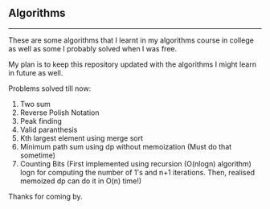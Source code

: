 <h2> Algorithms </h2>
<hr>
<p>
These are some algorithms that I learnt in my algorithms course in college as well as some I probably solved when I was free.

My plan is to keep this repository updated with the algorithms I might learn in future as well.

Problems solved till now:
1. Two sum
2. Reverse Polish Notation
3. Peak finding
4. Valid paranthesis
5. Kth largest element using merge sort
6. Minimum path sum using dp without memoization (Must do that sometime) 
7. Counting Bits (First implemented using recursion (O(nlogn) algorithm) logn for computing the number of 1's and n+1 iterations. Then, realised memoized dp can do it in O(n) time!)

Thanks for coming by.
</p>
